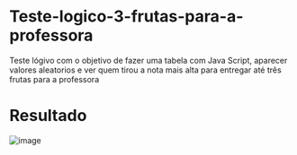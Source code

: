 # Teste-logico-3-frutas-para-a-professora
Teste lógivo com o objetivo de fazer uma tabela com Java Script, aparecer valores aleatorios e ver quem tirou a nota mais alta para entregar até três frutas para a professora

# Resultado
![image](https://user-images.githubusercontent.com/77518236/214160510-18e4be8c-a1bb-4ee2-88de-c1f300a42d9d.png)
